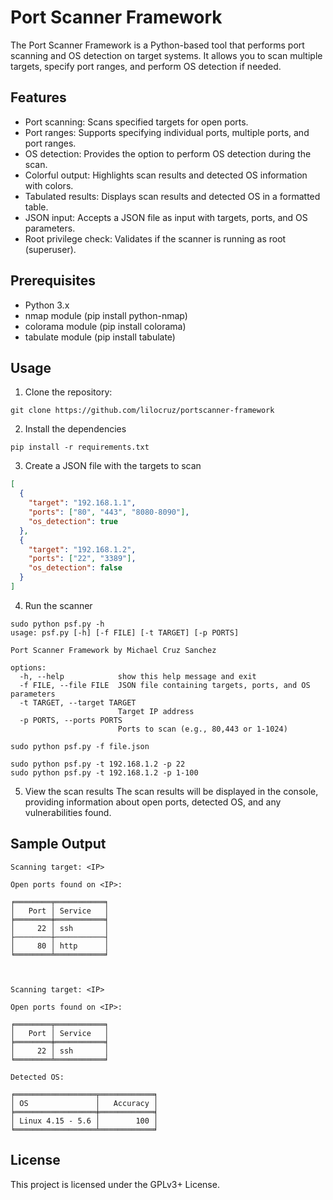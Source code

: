 # Port Scanner Framework

The Port Scanner Framework is a Python-based tool that performs port scanning and OS detection on target systems. It allows you to scan multiple targets, specify port ranges, and perform OS detection if needed.
## Features

- Port scanning: Scans specified targets for open ports.
- Port ranges: Supports specifying individual ports, multiple ports, and port ranges.
- OS detection: Provides the option to perform OS detection during the scan.
- Colorful output: Highlights scan results and detected OS information with colors.
- Tabulated results: Displays scan results and detected OS in a formatted table.
- JSON input: Accepts a JSON file as input with targets, ports, and OS parameters.
- Root privilege check: Validates if the scanner is running as root (superuser).


## Prerequisites

- Python 3.x
- nmap module (pip install python-nmap)
- colorama module (pip install colorama)
- tabulate module (pip install tabulate)

## Usage

1. Clone the repository:

```shell
git clone https://github.com/lilocruz/portscanner-framework
```

2. Install the dependencies
```shell
pip install -r requirements.txt
```

3. Create a JSON file with the targets to scan
```json
[
  {
    "target": "192.168.1.1",
    "ports": ["80", "443", "8080-8090"],
    "os_detection": true
  },
  {
    "target": "192.168.1.2",
    "ports": ["22", "3389"],
    "os_detection": false
  }
]

```

4. Run the scanner

```shell
sudo python psf.py -h
usage: psf.py [-h] [-f FILE] [-t TARGET] [-p PORTS]

Port Scanner Framework by Michael Cruz Sanchez

options:
  -h, --help            show this help message and exit
  -f FILE, --file FILE  JSON file containing targets, ports, and OS parameters
  -t TARGET, --target TARGET
                        Target IP address
  -p PORTS, --ports PORTS
                        Ports to scan (e.g., 80,443 or 1-1024)
```

```shell
sudo python psf.py -f file.json
```

```shell
sudo python psf.py -t 192.168.1.2 -p 22
sudo python psf.py -t 192.168.1.2 -p 1-100
```

5. View the scan results
The scan results will be displayed in the console, providing information about open ports, detected OS, and any vulnerabilities found.

## Sample Output

```tabulate
Scanning target: <IP>

Open ports found on <IP>:

╒════════╤═══════════╕
│   Port │ Service   │
╞════════╪═══════════╡
│     22 │ ssh       │
├────────┼───────────┤
│     80 │ http      │
╘════════╧═══════════╛



Scanning target: <IP>

Open ports found on <IP>:

╒════════╤═══════════╕
│   Port │ Service   │
╞════════╪═══════════╡
│     22 │ ssh       │
╘════════╧═══════════╛

Detected OS:

╒══════════════════╤════════════╕
│ OS               │   Accuracy │
╞══════════════════╪════════════╡
│ Linux 4.15 - 5.6 │        100 │
╘══════════════════╧════════════╛
```

## License

This project is licensed under the GPLv3+ License.


